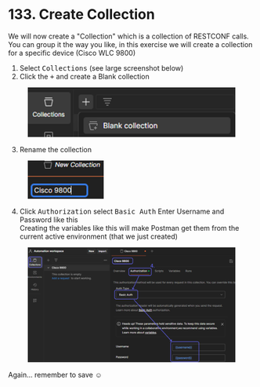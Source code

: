 # 133. Create Collection

We will now create a "Collection" which is a collection of RESTCONF calls. You can group it the way you like, in this exercise we will create a collection for a specific device (Cisco WLC 9800)

1. Select <kbd>Collections</kbd>  (see large screenshot below)
2. Click the <kbd>+</kbd> and create a Blank collection

<div align="left"><figure><img src="../../.gitbook/assets/image (11) (1).png" alt=""><figcaption></figcaption></figure></div>

3. Rename the collection

<div align="left"><figure><img src="../../.gitbook/assets/image (12).png" alt="" width="155"><figcaption></figcaption></figure></div>

4. Click <kbd>Authorization</kbd> select <kbd>Basic Auth</kbd> Enter Username and Password like this\
   Creating the variables like this will make Postman get them from the current active environment (that we just created)

<div data-full-width="true"><figure><img src="../../.gitbook/assets/image (13).png" alt=""><figcaption></figcaption></figure></div>

Again... remember to save :relaxed:
